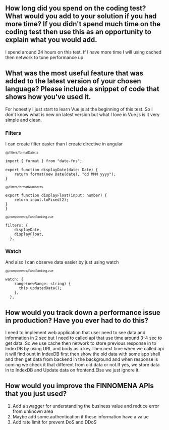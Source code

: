 ## How long did you spend on the coding test? What would you add to your solution if you had more time? If you didn't spend much time on the coding test then use this as an opportunity to explain what you would add.

I spend around 24 hours on this test. If I have more time I will using cached then network to tune performance up

## What was the most useful feature that was added to the latest version of your chosen language? Please include a snippet of code that shows how you've used it.

For honestly I just start to learn Vue.js at the beginning of this test. So I don't know what is new on latest version but what I love in Vue.js is it very simple and clean. 

### Filters
I can create filter easier than I create directive in angular

<sub><sub>@/filters/formatDate.ts</sub></sub>
```
import { format } from "date-fns";

export function displayDate(date: Date) {
    return format(new Date(date), "dd MMM yyyy");
}
```
<sub><sub>@/filters/formatNumber.ts</sub></sub>
```
export function displayFloat(input: number) {
    return input.toFixed(2);
}
}
```
<sub><sub>@/components/FundRanking.vue</sub></sub>
```
filters: {
    displayDate,
    displayFloat,
  },
```
### Watch
And also I can observe data easier by just using watch

<sub><sub>@/components/FundRanking.vue</sub></sub>
```
watch: {
    range(newRange: string) {
      this.updatedData();
    },
  },
```


## How would you track down a performance issue in production? Have you ever had to do this?

I need to implement web application that user need to see data and information in 2 sec but I need to called api that use time around 3-4 sec to get data. So we use cache then network to store previous response in to IndexDB by using URL and body as a key.Then next time when we called api it will find ount in IndexDB first then show the old data with some app shell and then get data from backend in the background and when response is coming we check it that different from old data or not.If yes, we store data in to IndexDB and Update data on frontend.Else we just ignore it.

## How would you improve the FINNOMENA APIs that you just used?

1. Add a swagger for understanding the business value and reduce error from unknown area
2. Maybe add some authentication if these information have a value
3. Add rate limit for prevent DoS and DDoS